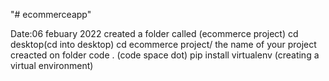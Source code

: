 "# ecommerceapp" 

<!-- The steps should take -->
 Date:06 febuary 2022
 created a folder called (ecommerce project)
 cd desktop(cd into desktop)
 cd ecommerce project/ the name of your project creacted on folder
 code . (code space dot)
 pip install virtualenv (creating a virtual environment)
 






















